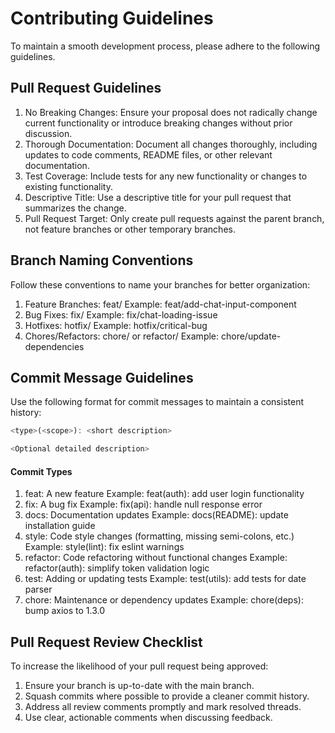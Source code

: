 # Contributing Guidelines

To maintain a smooth development process, please adhere to the following guidelines.

## Pull Request Guidelines

1. No Breaking Changes: Ensure your proposal does not radically change current functionality or introduce breaking changes without prior discussion.
2. Thorough Documentation: Document all changes thoroughly, including updates to code comments, README files, or other relevant documentation.
3. Test Coverage: Include tests for any new functionality or changes to existing functionality.
4. Descriptive Title: Use a descriptive title for your pull request that summarizes the change.
5. Pull Request Target: Only create pull requests against the parent branch, not feature branches or other temporary branches.

## Branch Naming Conventions

Follow these conventions to name your branches for better organization:

1. Feature Branches: feat/<short-description>
   Example: feat/add-chat-input-component
2. Bug Fixes: fix/<short-description>
   Example: fix/chat-loading-issue
3. Hotfixes: hotfix/<short-description>
   Example: hotfix/critical-bug
4. Chores/Refactors: chore/<short-description> or refactor/<short-description>
   Example: chore/update-dependencies

## Commit Message Guidelines

Use the following format for commit messages to maintain a consistent history:

```js
<type>(<scope>): <short description>

<Optional detailed description>
```

#### Commit Types

1. feat: A new feature
   Example: feat(auth): add user login functionality
2. fix: A bug fix
   Example: fix(api): handle null response error
3. docs: Documentation updates
   Example: docs(README): update installation guide
4. style: Code style changes (formatting, missing semi-colons, etc.)
   Example: style(lint): fix eslint warnings
5. refactor: Code refactoring without functional changes
   Example: refactor(auth): simplify token validation logic
6. test: Adding or updating tests
   Example: test(utils): add tests for date parser
7. chore: Maintenance or dependency updates
   Example: chore(deps): bump axios to 1.3.0

## Pull Request Review Checklist

To increase the likelihood of your pull request being approved:

1. Ensure your branch is up-to-date with the main branch.
2. Squash commits where possible to provide a cleaner commit history.
3. Address all review comments promptly and mark resolved threads.
4. Use clear, actionable comments when discussing feedback.
